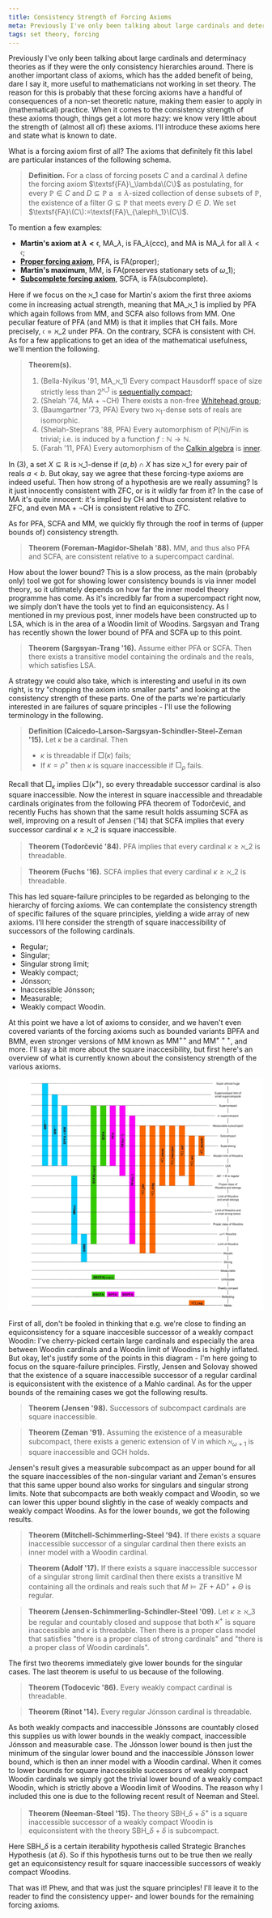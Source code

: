 ```yaml
---
title: Consistency Strength of Forcing Axioms
meta: Previously I've only been talking about large cardinals and determinacy theories as if they were the only consistency hierarchies around. There is another important class of axioms, which has the added benefit of being, dare I say it, more useful to mathematicians not working in set theory. The reason for this is probably that these forcing axioms have a handful of consequences of a non-set theoretic nature, making them easier to apply in (mathematical) practice. When it comes to the consistency strength of these axioms though, things get a lot more hazy - we know very little about the strength of (almost all of) these axioms. I'll introduce these axioms here and state what is known to date.
tags: set theory, forcing
---
```


Previously I've only been talking about large cardinals and determinacy theories as if
they were the only consistency hierarchies around. There is another important class of
axioms, which has the added benefit of being, dare I say it, more useful to
mathematicians not working in set theory. The reason for this is probably that these
forcing axioms have a handful of consequences of a non-set theoretic nature, making
them easier to apply in (mathematical) practice. When it comes to the consistency
strength of these axioms though, things get a lot more hazy: we know very little about
the strength of (almost all of) these axioms. I'll introduce these axioms here and
state what is known to date.

What is a forcing axiom first of all? The axioms that definitely fit this label are
particular instances of the following schema.

> **Definition.** For a class of forcing posets $C$ and a cardinal $\lambda$ define
> the forcing axiom $\textsf{FA}\_\lambda\(C\)$ as postulating, for every $\mathbb P\in
> C$ and $D\subseteq\mathbb P$ a ${\leq\lambda}$-sized collection of dense subsets of
> $\mathbb P$, the existence of a filter $G\subseteq\mathbb P$ that meets every
> $D\in D$. We set $\textsf{FA}\(C\):=\textsf{FA}\_{\aleph\_1}\(C\)$.

To mention a few examples:

- **Martin's axiom at $\lambda<\mathfrak c$**, $\textsf{MA}\_\lambda$, is
  $\textsf{FA}\_\lambda(\text{ccc})$, and $\textsf{MA}$ is $\textsf{MA}\_\lambda$ for
  all $\lambda<\mathfrak c$;
- [**Proper forcing axiom**](https://en.wikipedia.org/wiki/Proper_forcing_axiom),
  $\textsf{PFA}$, is $\textsf{FA}(\text{proper})$;
- **Martin's maximum**, $\textsf{MM}$, is $\textsf{FA}(\text{preserves stationary sets of
  }\omega\_1)$;
- [**Subcomplete forcing
  axiom**](https://www.mathematik.hu-berlin.de/~raesch/org/jensen/pdf/Singapore_Lectures_final_version.pdf),
  $\textsf{SCFA}$, is $\textsf{FA}(\text{subcomplete})$.

Here if we focus on the $\aleph\_1$ case for Martin's axiom the first three axioms come
in increasing actual strength, meaning that $\textsf{MA}\_{\aleph\_1}$ is implied by
$\textsf{PFA}$ which again follows from $\textsf{MM}$, and $\textsf{SCFA}$ also follows
from $\textsf{MM}$. One peculiar feature of $\textsf{PFA}$ (and $\textsf{MM}$) is that
it implies that $\textsf{CH}$ fails. More precisely, $\mathfrak c=\aleph\_2$ under
$\textsf{PFA}$. On the contrary, $\textsf{SCFA}$ is consistent with $\textsf{CH}$. As
for a few applications to get an idea of the mathematical usefulness, we'll mention the
following.

> **Theorem(s).**
>
> 1. (Bella-Nyikus '91, $\textsf{MA}\_{\aleph\_1}$) Every compact Hausdorff space of size
>    strictly less than $2^{\aleph\_1}$ is [sequentially
>    compact](https://en.wikipedia.org/wiki/Compact_space);
> 2. (Shelah '74, $\textsf{MA}+\lnot\textsf{CH}$) There exists a non-free [Whitehead
>    group](https://en.wikipedia.org/wiki/Whitehead_problem);
> 3. (Baumgartner '73, $\textsf{PFA}$) Every two $\aleph_1$-dense sets of reals are
>    isomorphic.
> 4. (Shelah-Steprans '88, $\textsf{PFA}$) Every automorphism of $P(\mathbb
>    N)/\text{Fin}$ is trivial; i.e. is induced by a function $f:\mathbb N\to\mathbb N$.
> 5. (Farah '11, $\textsf{PFA}$) Every automorphism of the [Calkin
>    algebra](https://en.wikipedia.org/wiki/Calkin_algebra) is
>    [inner](https://en.wikipedia.org/wiki/Inner_automorphism).

In (3), a set $X\subseteq\mathbb R$ is $\aleph\_1$-dense if $(a,b)\cap X$ has size
$\aleph\_1$ for every pair of reals $a < b$. But okay, say we agree that these
forcing-type axioms are indeed useful. Then how strong of a hypothesis are we really
assuming? Is it just innocently consistent with $\textsf{ZFC}$, or is it wildly far
from it? In the case of $\textsf{MA}$ it's quite innocent: it's implied by
$\textsf{CH}$ and thus consistent relative to $\textsf{ZFC}$, and even
$\textsf{MA}+\lnot\textsf{CH}$ is consistent relative to $\textsf{ZFC}$.

As for $\textsf{PFA}$, $\textsf{SCFA}$ and $\textsf{MM}$, we quickly fly through the
roof in terms of (upper bounds of) consistency strength.

> **Theorem (Foreman-Magidor-Shelah '88).** $\textsf{MM}$, and thus also $\textsf{PFA}$
> and $\textsf{SCFA}$, are consistent relative to a supercompact cardinal.

How about the lower bound? This is a slow process, as the main (probably only) tool we
got for showing lower consistency bounds is via inner model theory, so it ultimately
depends on how far the inner model theory programme has come. As it's incredibly far
from a supercompact right now, we simply don't have the tools yet to find an
equiconsistency. As I mentioned in my previous post, inner models have been constructed
up to $\textsf{LSA}$, which is in the area of a Woodin limit of Woodins. Sargsyan and
Trang has recently shown the lower bound of $\textsf{PFA}$ and $\textsf{SCFA}$ up to
this point.

> **Theorem (Sargsyan-Trang '16).** Assume either $\textsf{PFA}$ or $\textsf{SCFA}$.
> Then there exists a transitive model containing the ordinals and the reals, which
> satisfies $\textsf{LSA}$.

A strategy we could also take, which is interesting and useful in its own right, is try
"chopping the axiom into smaller parts" and looking at the consistency strength of
these parts. One of the parts we're particularly interested in are failures of square
principles - I'll use the following terminology in the following.

> **Definition (Caicedo-Larson-Sargsyan-Schindler-Steel-Zeman '15).** Let $\kappa$ be a
> cardinal. Then
>
> - $\kappa$ is threadable if $\Box(\kappa)$ fails;
> - If $\kappa=\rho^+$ then $\kappa$ is square inaccessible if $\Box_\rho$ fails.

Recall that $\Box_\kappa$ implies $\Box(\kappa^+)$, so every threadable successor
cardinal is also square inaccessible. Now the interest in square inaccessible and
threadable cardinals originates from the following $\textsf{PFA}$ theorem of
Todorčević, and recently Fuchs has shown that the same result holds assuming
$\textsf{SCFA}$ as well, improving on a result of Jensen ('14) that $\textsf{SCFA}$
implies that every successor cardinal $\kappa\geq\aleph\_2$ is square inaccessible.

> **Theorem (Todorčević '84).** $\textsf{PFA}$ implies that every cardinal
> $\kappa\geq\aleph\_2$ is threadable.

> **Theorem (Fuchs '16).** $\textsf{SCFA}$ implies that every cardinal
> $\kappa\geq\aleph\_2$ is threadable.

This has led square-failure principles to be regarded as belonging to the hierarchy of
forcing axioms. We can contemplate the consistency strength of specific failures of the
square principles, yielding a wide array of new axioms. I'll here consider the strength
of square inaccessibility of successors of the following cardinals.

- Regular;
- Singular;
- Singular strong limit;
- Weakly compact;
- Jónsson;
- Inaccessible Jónsson;
- Measurable;
- Weakly compact Woodin.

At this point we have a lot of axioms to consider, and we haven't even covered variants
of the forcing axioms such as bounded variants $\textsf{BPFA}$ and $\textsf{BMM}$, even
stronger versions of $\textsf{MM}$ known as $\textsf{MM}^{++}$ and $\textsf{MM}^{+++}$,
and more. I'll say a bit more about the square inaccesibility, but first here's an
overview of what is currently known about the consistency strength of the various
axioms.

<img src="/src/assets/img/forcing-axioms.webp" alt="A diagram of the relations between
the different forcing axioms" class="invert-on-darkmode" />

First of all, don't be fooled in thinking that e.g. we're close to finding an
equiconsistency for a square inaccesible successor of a weakly compact Woodin: I've
cherry-picked certain large cardinals and especially the area between Woodin cardinals
and a Woodin limit of Woodins is highly inflated. But okay, let's justify some of the
points in this diagram - I'm here going to focus on the square-failure principles.
Firstly, Jensen and Solovay showed that the existence of a square inaccessible
successor of a regular cardinal is equiconsistent with the existence of a Mahlo
cardinal. As for the upper bounds of the remaining cases we got the following results.

> **Theorem (Jensen '98).** Successors of subcompact cardinals are square inaccessible.

> **Theorem (Zeman '91).** Assuming the existence of a measurable subcompact, there
> exists a generic extension of V in which $\aleph_{\omega+1}$ is square inaccessible
> and $\textsf{GCH}$ holds.

Jensen's result gives a measurable subcompact as an upper bound for all the square
inaccessibles of the non-singular variant and Zeman's ensures that this same upper
bound also works for singulars and singular strong limits. Note that subcompacts are
both weakly compact and Woodin, so we can lower this upper bound slightly in the case
of weakly compacts and weakly compact Woodins. As for the lower bounds, we got the
following results.

> **Theorem (Mitchell-Schimmerling-Steel '94).** If there exists a square inaccessible
> successor of a singular cardinal then there exists an inner model with a Woodin
> cardinal.

> **Theorem (Adolf '17).** If there exists a square inaccessible successor of a
> singular strong limit cardinal then there exists a transitive M containing all the
> ordinals and reals such that $M\models\textsf{ZF}+\textsf{AD}^++\Theta\text{ is
> regular}$.

> **Theorem (Jensen-Schimmerling-Schindler-Steel '09).** Let $\kappa\geq\aleph\_3$ be
> regular and countably closed and suppose that both $\kappa^+$ is square inaccessible
> and $\kappa$ is threadable. Then there is a proper class model that satisfies "there
> is a proper class of strong cardinals" and "there is a proper class of Woodin
> cardinals".

The first two theorems immediately give lower bounds for the singular cases. The last
theorem is useful to us because of the following.

> **Theorem (Todocevic '86).** Every weakly compact cardinal is threadable.

> **Theorem (Rinot '14).** Every regular Jónsson cardinal is threadable.

As both weakly compacts and inaccessible Jónssons are countably closed this supplies us
with lower bounds in the weakly compact, inaccessible Jónsson and measurable case. The
Jónsson lower bound is then just the minimum of the singular lower bound and the
inaccessible Jónsson lower bound, which is then an inner model with a Woodin cardinal.
When it comes to lower bounds for square inaccessible successors of weakly compact
Woodin cardinals we simply got the trivial lower bound of a weakly compact Woodin,
which is strictly above a Woodin limit of Woodins. The reason why I included this one
is due to the following recent result of Neeman and Steel.

> **Theorem (Neeman-Steel '15).** The theory $\textsf{SBH}\_\delta+\delta^+\text{ is a
> square inaccessible successor of a weakly compact Woodin}$ is equiconsistent with the
> theory $\textsf{SBH}\_\delta+\delta\text{ is subcompact}$.

Here $\textsf{SBH}\_\delta$ is a certain iterability hypothesis called Strategic
Branches Hypothesis (at $\delta$). So if this hypothesis turns out to be true then we
really get an equiconsistency result for square inaccessible successors of weakly
compact Woodins.

That was it! Phew, and that was just the square principles! I'll leave it to the reader
to find the consistency upper- and lower bounds for the remaining forcing axioms.
